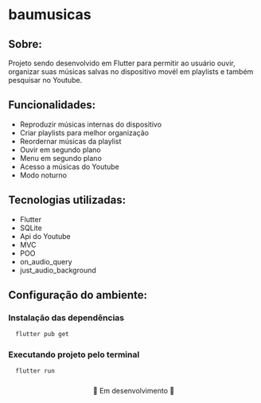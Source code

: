 # baumusicas
## Sobre:
<p>Projeto sendo desenvolvido em Flutter para permitir ao usuário ouvir, organizar suas músicas salvas no dispositivo movél  em playlists e também pesquisar no Youtube.</p>

## Funcionalidades:
- Reproduzir músicas internas do dispositivo
- Criar playlists para melhor organização
- Reordernar músicas da playlist
- Ouvir em segundo plano
- Menu em segundo plano
- Acesso a músicas do Youtube
- Modo noturno

## Tecnologias utilizadas:
- Flutter
- SQLite
- Api do Youtube
- MVC
- POO
- on_audio_query
- just_audio_background

## Configuração do ambiente:

### Instalação das dependências
```bash
  flutter pub get
```
### Executando projeto pelo terminal
```bash
  flutter run
```

### 
<p align="center">🚧 Em desenvolvimento 🚧</p>
